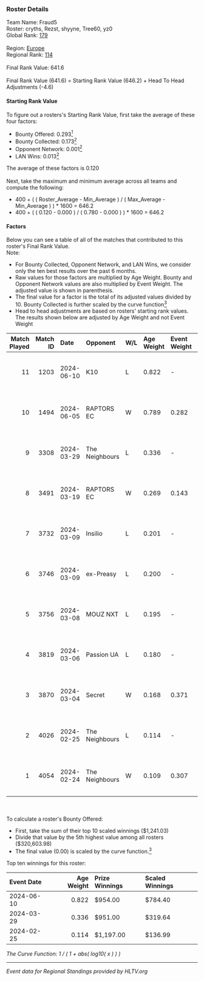 ### Roster Details<br />
Team Name: Fraud5<br />
Roster: cryths, Rezst, shyyne, Tree60, yz0<br />
Global Rank: [179](../standings_global.md)<br />
<br />
Region: [Europe]( ../standings_europe.md)<br />
Regional Rank: [114]( ../standings_europe.md)<br />
<br />
Final Rank Value:  641.6<br />
<br />
Final Rank Value (641.6) = Starting Rank Value (646.2) + Head To Head Adjustments (-4.6)<br />

#### Starting Rank Value<br />
To figure out a rosters's Starting Rank Value, first take the average of these four factors:<br />
- Bounty Offered: 0.293[<sup>1</sup>](#table2)
- Bounty Collected: 0.173[<sup>2</sup>](#table1)
- Opponent Network: 0.001[<sup>2</sup>](#table1)
- LAN Wins: 0.013[<sup>2</sup>](#table1)

The average of these factors is 0.120<br />
<br />
Next, take the maximum and minimum average across all teams and compute the following:<br />
- 400 + ( ( Roster_Average - Min_Average ) / ( Max_Average - Min_Average ) ) * 1600 = 646.2
- 400 + ( ( 0.120 - 0.000 ) / ( 0.780 - 0.000 ) ) * 1600 = 646.2


#### Factors<br />
Below you can see a table of all of the matches that contributed to this roster's Final Rank Value.<br />
Note:<br />

- For Bounty Collected, Opponent Network, and LAN Wins, we consider only the ten best results over the past 6 months.
- Raw values for those factors are multiplied by Age Weight. Bounty and Opponent Network values are also multiplied by Event Weight. The adjusted value is shown in parenthesis.
- The final value for a factor is the total of its adjusted values divided by 10. Bounty Collected is further scaled by the curve function[<sup>3</sup>](#curveFunction)
- Head to head adjustments are based on rosters' starting rank values. The results shown below are adjusted by Age Weight and not Event Weight
<span id="table1"></span><br />


| Match Played | Match ID | Date       | Opponent       | W/L | Age Weight | Event Weight | Bounty Collected | Opponent Network | LAN Wins  | H2H Adj. | Roster                                |
| -: | -: | :- | :- | :- | :- | :- | :- | :- | :- | -: | :- |
|           11 |     1203 | 2024-06-10 | K10            | L   | 0.822      | -            | -                | -                | -         |   -10.85 | cryths, Rezst, shyyne, Tree60, yz0    |
|           10 |     1494 | 2024-06-05 | RAPTORS EC     | W   | 0.789      | 0.282        | 0.000 (0.000)    | 0.033 (0.007)    | 0 (0.000) |    10.48 | cryths, Rezst, shyyne, Tree60, yz0    |
|            9 |     3308 | 2024-03-29 | The Neighbours | L   | 0.336      | -            | -                | -                | -         |    -4.57 | Kisynergy, Rezst, shyyne, Tree60, yz0 |
|            8 |     3491 | 2024-03-19 | RAPTORS EC     | W   | 0.269      | 0.143        | 0.000 (0.000)    | 0.009 (0.000)    | 0 (0.000) |     2.44 | Kisynergy, Rezst, shyyne, Tree60, yz0 |
|            7 |     3732 | 2024-03-09 | Insilio        | L   | 0.201      | -            | -                | -                | -         |    -1.25 | Rezst, shyyne, SLY, Tree60, yz0       |
|            6 |     3746 | 2024-03-09 | ex-Preasy      | L   | 0.200      | -            | -                | -                | -         |    -1.95 | Rezst, shyyne, SLY, Tree60, yz0       |
|            5 |     3756 | 2024-03-08 | MOUZ NXT       | L   | 0.195      | -            | -                | -                | -         |    -0.60 | Rezst, shyyne, SLY, Tree60, yz0       |
|            4 |     3819 | 2024-03-06 | Passion UA     | L   | 0.180      | -            | -                | -                | -         |    -0.43 | Rezst, shyyne, SLY, Tree60, yz0       |
|            3 |     3870 | 2024-03-04 | Secret         | W   | 0.168      | 0.371        | 0.000 (0.000)    | 0.056 (0.003)    | 0 (0.000) |     1.88 | Rezst, shyyne, SLY, Tree60, yz0       |
|            2 |     4026 | 2024-02-25 | The Neighbours | L   | 0.114      | -            | -                | -                | -         |    -1.63 | Rezst, shyyne, SLY, Tree60, yz0       |
|            1 |     4054 | 2024-02-24 | The Neighbours | W   | 0.109      | 0.307        | 0.003 (0.000)    | 0.033 (0.001)    | 1 (0.109) |     1.89 | Rezst, shyyne, SLY, Tree60, yz0       |

<br />
<span id="table2"></span><br />
To calculate a roster's Bounty Offered:<br />

- First, take the sum of their top 10 scaled winnings ($1,241.03)
- Divide that value by the 5th highest value among all rosters ($320,603.98)
- The final value (0.00) is scaled by the curve function.[<sup>3</sup>](#curveFunction)

Top ten winnings for this roster:<br />

| Event Date | Age Weight | Prize Winnings | Scaled Winnings |
| :- | -: | :- | :- |
| 2024-06-10 |      0.822 | $954.00        | $784.40         |
| 2024-03-29 |      0.336 | $951.00        | $319.64         |
| 2024-02-25 |      0.114 | $1,197.00      | $136.99         |


<span id="curveFunction"></span>_The Curve Function: 1 / ( 1 + abs( log10( x ) ) )_<br />

---
_Event data for Regional Standings provided by HLTV.org_<br />
